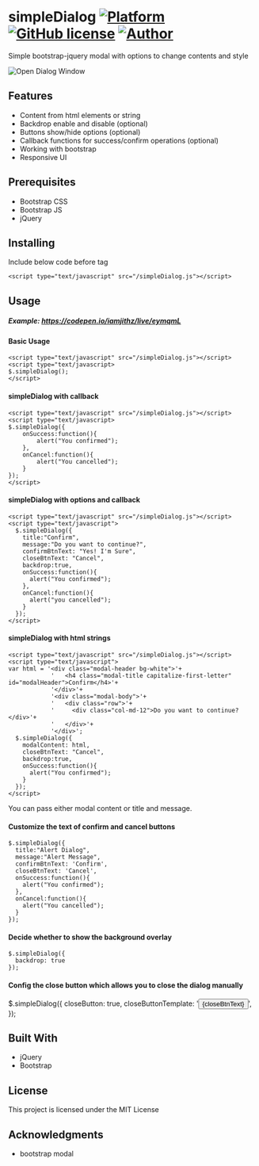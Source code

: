 # simpleDialog  [![Platform](https://img.shields.io/badge/Platform-jQuery-brightgreen.svg) ]() [![GitHub license](https://img.shields.io/badge/License-MIT-orange.svg)]() [![Author](https://img.shields.io/badge/Author-Ovaqlab-blue.svg)]()
Simple bootstrap-jquery modal with options to change contents and style

![Open Dialog Window](https://github.com/ovaqlab/simpleDialog/blob/master/screenshot.png)

## Features
* Content from html elements or string  
* Backdrop enable and disable (optional)
* Buttons show/hide options (optional)
* Callback functions for success/confirm operations (optional)
* Working with bootstrap
* Responsive UI

## Prerequisites
  * Bootstrap CSS
  * Bootstrap JS
  * jQuery

## Installing

Include below code before </body> tag

  ```<script type="text/javascript" src="/simpleDialog.js"></script>```
  
## Usage
##### Example: https://codepen.io/iamjithz/live/eymqmL
####  Basic Usage 
```
<script type="text/javascript" src="/simpleDialog.js"></script>
<script type="text/javascript>
$.simpleDialog();
</script>
```
####  simpleDialog with callback
```
<script type="text/javascript" src="/simpleDialog.js"></script>
<script type="text/javascript>
$.simpleDialog({
    onSuccess:function(){
        alert("You confirmed");
    },
    onCancel:function(){
        alert("You cancelled");
    }
});
</script>
```
####  simpleDialog with options and callback

```
<script type="text/javascript" src="/simpleDialog.js"></script>
<script type="text/javascript">
  $.simpleDialog({
    title:"Confirm",
    message:"Do you want to continue?",
    confirmBtnText: "Yes! I'm Sure",
    closeBtnText: "Cancel",
    backdrop:true,
    onSuccess:function(){
      alert("You confirmed");
    },
    onCancel:function(){
      alert("you cancelled");
    }
  });
</script>
```
####  simpleDialog with html strings
```
<script type="text/javascript" src="/simpleDialog.js"></script>
<script type="text/javascript">
var html = '<div class="modal-header bg-white">'+
            '   <h4 class="modal-title capitalize-first-letter" id="modalHeader">Confirm</h4>'+
            '</div>'+
            '<div class="modal-body">'+
            '   <div class="row">'+
            '     <div class="col-md-12">Do you want to continue?</div>'+
            '   </div>'+
            '</div>';
  $.simpleDialog({
    modalContent: html,
    closeBtnText: "Cancel",
    backdrop:true,
    onSuccess:function(){
      alert("You confirmed");
    }
  });
</script>
```
You can pass either modal content or title and message. 

#### Customize the text of confirm and cancel buttons
```
$.simpleDialog({
  title:"Alert Dialog",
  message:"Alert Message",
  confirmBtnText: 'Confirm',
  closeBtnText: 'Cancel',
  onSuccess:function(){
    alert("You confirmed");
  },
  onCancel:function(){
    alert("You cancelled");
  }
});

```
#### Decide whether to show the background overlay
```
$.simpleDialog({
  backdrop: true
});
```
#### Config the close button which allows you to close the dialog manually

$.simpleDialog({
  closeButton: true,
  closeButtonTemplate: '<button type="button" id ="cancel-btn" class="btn btn-default">{closeBtnText}</button>',
});

## Built With
  * jQuery
  * Bootstrap

## License
  This project is licensed under the MIT License

## Acknowledgments
  * bootstrap modal

